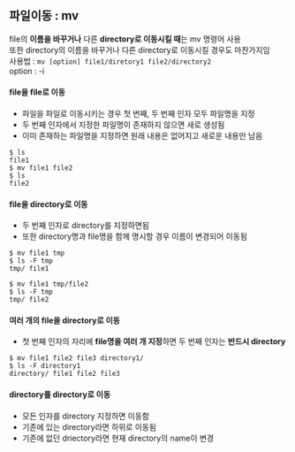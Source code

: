 ## 파일이동 : mv
file의 **이름을 바꾸거나** 다른 **directory로 이동시킬 때**는 mv 명령어 사용  
또한 directory의 이름을 바꾸거나 다른 directory로 이동시킬 경우도 마찬가지임  
사용법 : ```mv [option] file1/diretory1 file2/directory2```  
option : -i

#### file을 file로 이동
- 파일을 파일로 이동시키는 경우 첫 번째, 두 번째 인자 모두 파일명을 지정
- 두 번째 인자에서 지정한 파일명이 존재하지 않으면 새로 생성됨
- 이미 존재하는 파일명을 지정하면 원래 내용은 없어지고 새로운 내용만 남음

```
$ ls
file1
$ mv file1 file2
$ ls
file2
```

#### file을 directory로 이동
- 두 번째 인자로 directory를 지정하면됨
- 또한 directory명과 file명을 함께 명시할 경우 이름이 변경되어 이동됨

```
$ mv file1 tmp
$ ls -F tmp
tmp/ file1
```

```
$ mv file1 tmp/file2
$ ls -F tmp
tmp/ file2
```

#### 여러 개의 file을 directory로 이동
- 첫 번째 인자의 자리에 **file명을 여러 개 지정**하면 두 번째 인자는 **반드시 directory**

```
$ mv file1 file2 file3 directory1/
$ ls -F directory1
directory/ file1 file2 file3
```

#### directory를 directory로 이동
- 모든 인자를 directory 지정하면 이동함
- 기존에 있는 directory라면 하위로 이동됨
- 기존에 없던 driectory라면 현재 directory의 name이 변경
